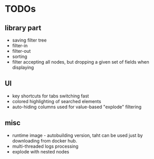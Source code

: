 # TODOs

## library part

* saving filter tree
* filter-in
* filter-out
* sorting
* filter accepting all nodes, but dropping a given set of fields when displaying


## UI

* key shortcuts for tabs switching fast
* colored highlighting of searched elements
* auto-hiding columns used for value-based "explode" filtering


## misc

* runtime image - autobuilding version, taht can be used just by downloading from docker hub.
* multi-threaded logs processing
* explode with nested nodes

